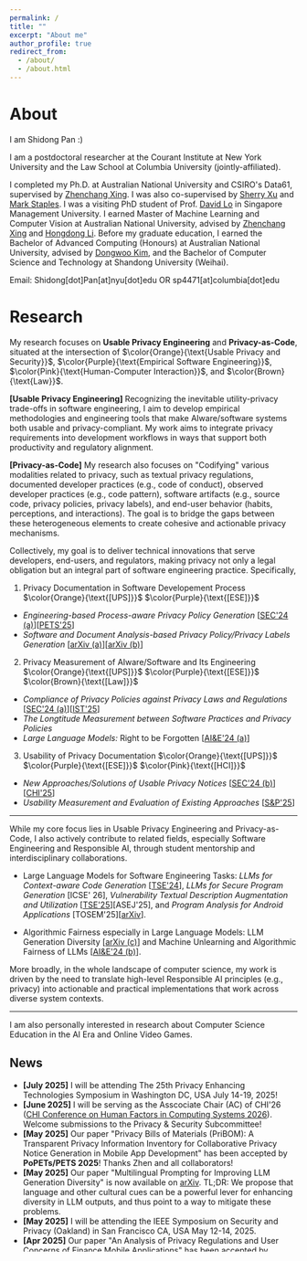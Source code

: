 ```yaml
---
permalink: /
title: ""
excerpt: "About me"
author_profile: true
redirect_from: 
  - /about/
  - /about.html
---
```

# <i class="fa fa-book fa-fw"></i>  About #
I am Shidong Pan :)

I am a postdoctoral researcher at the Courant Institute at New York University and the Law School at Columbia University (jointly-affiliated).

I completed my Ph.D. at Australian National University and CSIRO's Data61, supervised by [Zhenchang Xing](https://people.csiro.au/X/Z/Zhenchang-Xing/). I was also co-supervised by [Sherry Xu](https://people.csiro.au/X/S/Xiwei-Xu) and [Mark Staples](https://markstaples.com/). I was a visiting PhD student of Prof. [David Lo](http://www.mysmu.edu/faculty/davidlo/) in Singapore Management University. I earned Master of Machine Learning and Computer Vision at Australian National University, advised by [Zhenchang Xing](https://people.csiro.au/X/Z/Zhenchang-Xing/) and [Hongdong Li](https://users.cecs.anu.edu.au/~hongdong/). Before my graduate education, I earned the Bachelor of Advanced Computing (Honours) at Australian National University, advised by [Dongwoo Kim](https://dongwookim-ml.github.io/), and the Bachelor of Computer Science and Technology at Shandong University (Weihai). <br>

Email: Shidong[dot]Pan[at]nyu[dot]edu OR sp4471[at]columbia[dot]edu

# <i class="fa fa-book fa-fw"></i>  Research #

My research focuses on <b>Usable Privacy Engineering</b> and <b>Privacy-as-Code</b>, situated at the intersection of $\color{Orange}{\text{Usable Privacy and Security}}$, $\color{Purple}{\text{Empirical Software Engineering}}$, $\color{Pink}{\text{Human-Computer Interaction}}$, and $\color{Brown}{\text{Law}}$. 

 <b>[Usable Privacy Engineering]</b> Recognizing the inevitable utility-privacy trade-offs in software engineering, I aim to develop empirical methodologies and engineering tools that make AIware/software systems both usable and privacy-compliant. My work aims to integrate privacy requirements into development workflows in ways that support both productivity and regulatory alignment. 

 <b>[Privacy-as-Code]</b> My research also focuses on "Codifying" various modalities related to privacy, such as textual privacy regulations, documented developer practices (e.g., code of conduct), observed developer practices (e.g., code pattern), software artifacts (e.g., source code, privacy policies, privacy labels), and end-user behavior (habits, perceptions, and interactions). The goal is to bridge the gaps between these heterogeneous elements to create cohesive and actionable privacy mechanisms. 
 
 Collectively, my goal is to deliver technical innovations that serve developers, end-users, and regulators, making privacy not only a legal obligation but an integral part of software engineering practice. Specifically, <br>

1) Privacy Documentation in Software Developement Process $\color{Orange}{\text{[UPS]}}$ $\color{Purple}{\text{[ESE]}}$ <br>

-  *Engineering-based Process-aware Privacy Policy Generation* 
  [[SEC'24 (a)](https://www.usenix.org/system/files/usenixsecurity24-pan-shidong-trap.pdf)][[PETS'25](https://arxiv.org/pdf/2501.01131)]
-  *Software and Document Analysis-based Privacy Policy/Privacy Labels Generation*
  [[arXiv (a)](https://arxiv.org/abs/2306.10923)][[arXiv (b)](https://arxiv.org/abs/2407.15407)]

2) Privacy Measurement of AIware/Software and Its Engineering $\color{Orange}{\text{[UPS]}}$ $\color{Purple}{\text{[ESE]}}$ $\color{Brown}{\text{[Law]}}$

- *Compliance of Privacy Policies against Privacy Laws and Regulations* [[SEC'24 (a)](https://www.usenix.org/system/files/usenixsecurity24-pan-shidong-trap.pdf)][[IST'25](https://papers.ssrn.com/sol3/papers.cfm?abstract_id=4964855)]
- *The Longtitude Measurement between Software Practices and Privacy Policies*
- *Large Language Models:* Right to be Forgotten [[AI&E'24 (a)](https://link.springer.com/article/10.1007/s43681-024-00573-9)]


3) Usability of Privacy Documentation $\color{Orange}{\text{[UPS]}}$ $\color{Purple}{\text{[ESE]}}$ $\color{Pink}{\text{[HCI]}}$

- *New Approaches/Solutions of Usable Privacy Notices* [[SEC'24 (b)](https://www.usenix.org/system/files/usenixsecurity24-pan-shidong-hope.pdf)] [<a href="https://ShidongPAN.github.io/_pages/papers/CHI_LBW_Privacy.pdf" target="_blank">CHI'25</a>]
- *Usability Measurement and Evaluation of Existing Approaches* [[S&P'25](https://www.computer.org/csdl/proceedings-article/sp/2025/223600d878/26hiVNNmd1e)]

---

While my core focus lies in Usable Privacy Engineering and Privacy-as-Code, I also actively contribute to related fields, especially Software Engineering and Responsible AI, through student mentorship and interdisciplinary collaborations.

- Large Language Models for Software Engineering Tasks: *LLMs for Context-aware Code Generation* [[TSE'24](https://ieeexplore.ieee.org/abstract/document/10734067)], *LLMs for Secure Program Generation* [ICSE' 26], *Vulnerability Textual Description Augmentation and Utilization* [[TSE'25](https://ieeexplore.ieee.org/abstract/document/10817126)][ASEJ'25], and *Program Analysis for Android Applications* [TOSEM'25][[arXiv](https://arxiv.org/pdf/2406.17431)].

- Algorithmic Fairness especially in Large Language Models: LLM Generation Diversity [[arXiv (c)](https://arxiv.org/abs/2505.15229)] and Machine Unlearning and Algorithmic Fairness of LLMs [[AI&E'24 (b)](https://link.springer.com/article/10.1007/s43681-023-00398-y)].
   
More broadly, in the whole landscape of computer science, my work is driven by the need to translate high-level Responsible AI principles (e.g., privacy) into actionable and practical implementations that work across diverse system contexts.<br>

---
I am also personally interested in research about Computer Science Education in the AI Era and Online Video Games.

## <i class="fa fa-fw fa-rss "></i> News ##

<ul style="width: auto; height: 300px; overflow: auto">

  <li> <b> [July 2025]</b> I will be attending The 25th Privacy Enhancing Technologies Symposium in Washington DC, USA July 14-19, 2025!</li>
  
  <li> <b> [June 2025]</b> I will be serving as the Asscociate Chair (AC) of CHI'26 (<a href="https://chi2026.acm.org/">CHI Conference on Human Factors in Computing Systems 2026</a>). Welcome submissions to the Privacy & Security Subcommittee! </li>
  
  <li> <b> [May 2025]</b> Our paper "Privacy Bills of Materials (PriBOM): A Transparent Privacy Information Inventory for Collaborative Privacy Notice Generation in Mobile App Development" has been accepted by <b>PoPETs/PETS 2025</b>! Thanks Zhen and all collaborators! </li>

  <li> <b> [May 2025]</b> Our paper "Multilingual Prompting for Improving LLM Generation Diversity" is now available on <a href="https://arxiv.org/pdf/2505.15229"> arXiv</a>. TL;DR: We propose that language and other cultural cues can be a powerful lever for enhancing diversity in LLM outputs, and thus point to a way to mitigate these problems. </li>

  <li> <b> [May 2025]</b> I will be attending the IEEE Symposium on Security and Privacy (Oakland) in San Francisco CA, USA May 12-14, 2025. </li>

  <li> <b> [Apr 2025]</b> Our paper "An Analysis of Privacy Regulations and User Concerns of Finance Mobile Applications" has been accepted by <b>Information and Software Technology</b>! Congrats to Alessandro and thanks Omar and Prof. John Grundy! </li>
  
  <li> <b> [Mar 2025]</b> Our paper "A Big Step Forward? A User-Centric Examination of iOS App Privacy Report and Enhancements" has been accepted by <b>S&P 2025</b>! Congrats to Liu Wang! The pre-print is coming soon! </li>

  <li> <b> [Feb 2025]</b> Our paper "Privacy Meets Explainability: Managing Confidential Data and Transparency Policies in LLM-Empowered Science" has been accepted by <b>CHI 2025 Late-Breaking Work</b>! Congrats to Yasho! The pre-print is coming soon! </li>
    
  <li> <b> [Feb 2025]</b> I am serving on the Program Committee of 40th IEEE/ACM International Conference on Automated Software Engineering (<a href="https://conf.researchr.org/track/ase-2025/ase-2025-papers">ASE 2025</a>). Welcome submissions! </li>
  
  <li> <b> [Feb 2025]</b> I delivered a talk to Detail Lab at the New York University. Thanks for the invitation, Dr. Sunoo Park! </li>
  
  <li> <b> [Jan 2025]</b> I will be visiting and delivering a seminar at the Department of Computer Science, Technical University of Munich (TUM). Thanks for the invitation, Prof. Chunyang Chen! </li>

  <li> <b> [Jan 2025]</b> I will be attending the <a href="https://www.dagstuhl.de/en/seminars/seminar-calendar/seminar-details/25021"> Dagstuhl Seminar 25021 - Grand Challenges for Research on Privacy Documents</a> in Dagsthul, Germany, 05-10 January </li>
  
  <li> <b> [Dec 2024]</b> Our paper "Do Chase Your Tail! Missing Key Aspects Augmentation in Textual Vulnerability Descriptions of Long-tail Software through Feature Inference" has been accepted by <b>Transactions on Software Engineering (TSE)</b>! Congrats to <a href="https://hanlinyi.github.io/page//"> Linyi Han</a>! The pre-print is available on <a href="https://arxiv.org/abs/2405.07430"> arXiv</a>. </li>

<li> <b>[Oct 2024]</b> I'm excited to announce that our team, comprising researchers from CSIRO's Data61 and Singapore Management University, has secured approximately AUD 700k in funding for our project, <b>ESG-based Responsible AI: Toward Green, Secure, and Compliant LLM Utilisation for Digital Service Development Process</b>. This project is funded under the <a href="https://www.a-star.edu.sg/Research/funding-opportunities/csiro-a-star-research-industry-2-2-partnership-program">CSIRO & A*STAR Research-Industry 2+2 Partnership Program</a>. Thanks to other PIs Prof. David Lo and Sherry Xu! Looking forward to advancing this important work!

  <li> <b> [Oct 2024]</b> I'm delightful to share that I have been invited to the <a href="https://www.dagstuhl.de/en/seminars/seminar-calendar/seminar-details/25021"> Dagstuhl Seminar 25021 - Grand Challenges for Research on Privacy Documents</a>. Thanks for the invitation! </li>
  
  <li> <b> [Oct 2024]</b> Our paper " $A^3$ -CodGen : A Repository-Level Code Generation Framework for Code Reuse with Local-Aware, Global-Aware, and Third-Party-Library-Aware" has been accepted by <b>Transactions on Software Engineering (TSE)</b>! Congrats to <a href="https://dianshu-liao.github.io/"> Dianshu Liao</a>! The pre-print is available on <a href="https://arxiv.org/abs/2312.05772"> arXiv</a>. </li>
  
  <li> <b> [August 2024]</b> I visited the <a href="https://www.cylab.cmu.edu/"> CyLab</a> at Carnegie Mellon University (CMU). Thank you, Prof. Cranor! </li>
  
  <li> <b> [August 2024]</b> I will be attending the USENIX Security Symposium in Phialadelphia PA, USA 14-16 August. </li>
  
  <li> <b> [July 2024]</b> I was invited to be a guest speaker for the HumaniSE Lab seminar series at Monash University. Thank you, Prof. Grundy!</li>

  <li> <b> [May 2024]</b> Our paper "Don't Chase Your Tail! Missing Key Aspects Augmentation in Textual Vulnerability Descriptions of Long-tail Software through Feature Inference" is now available on <a href="https://arxiv.org/pdf/2405.07430"> arXiv</a>. </li>
  
  <li> <b> [May 2024]</b> I delivered the Software Engineering course at Shandong University (Weihai)! Thanks to ANU and SDUW for offering me this opportunity!</li>
  
  <li> <b> [Apr 2024]</b> I am delightful to share that I have received the Google Conference Travel Grant! Thanks Google Australia Research!</li>
  
  <li> <b> [Mar 2024]</b> I was invited to be the guest lecturer for the Usable Security and Privacy course at the University of Edinburgh. Thanks Jingjie!</li>

  <li> <b> [Feb 2024]</b> Our paper " {A New Hope}: Contextual Privacy Policies for Mobile Applications And an Approach Toward Automated Generation" has been accepted by <b>USENIX Security 2024</b>! Big thanks to all collaborators from four institutions across three continents!</li>
  
  <li> <b> [Jan 2024]</b> I attended <a href="https://acsw.core.edu.au/"> Australasian Commputer Science Week</a> at UNSW (Sydney).</li>
 
  <li> <b> [Dec 2023]</b> Our paper "Context-Aware Code Generation Framework for Code Repositories: Local, Global, and Third-Party Library Awareness" is now available on <a href="https://arxiv.org/abs/2312.05772"> arXiv</a>.</li>
    
  <li> <b> [Nov 2023]</b> I attended <b>Workshop on 'AI governance and standards: comparative approaches’</b> at Monash University.</li>
    
  <li> <b> [Sep 2023]</b> Our paper "Is It a Trap? A Large-scale Empirical Study And Comprehensive Assessment of Online Automated Privacy Policy Generators for Mobile Apps" has been accepted by <b>USENIX Security 2024</b>!</li>

  <li> <b> [Aug 2023]</b> Our paper "SeePrivacy: Automated Contextual Privacy Policy Generation for Mobile Applications" is now available on <a href="https://arxiv.org/abs/2307.01691"> arXiv</a>.</li>
  
  <li> <b> [May 2023]</b> Our paper "A Large-scale Empirical Study of Online Automated Privacy Policy Generators for Mobile Apps" is now available on <a href="https://arxiv.org/abs/2305.03271"> arXiv</a>.</li>
    
  <li> <b>[Mar 2023]</b> I will start my academic visit at Singapore Management University with Prof. David Lo!</li>

  <li> <b> [Feb 2023]</b> Our paper "To Be Forgotten or To Be Fair: Unveiling Fairness Implications of Machine Unlearning Methods" has been accepted on <b>AITA: AI Trustworthiness Assessment, AAAI, 2023</b>!</li>
  
  <li> <b>[Oct 2021]</b> I will start my Ph.D. with Prof. Zhenchang Xing in 2021 Fall!</li>

  <li> <b>[June 2021]</b> I've earned my Master of Machine Learning and Computer Vision at Australian National University!</li> 
  
</ul>  

<script type="text/javascript" id="clustrmaps" src="//clustrmaps.com/map_v2.js?d=M_H6ImK1gwcN-H51BmQwXEz9yt4TivhZi-N9v5sFWIk&cl=ffffff&w=a"></script>

